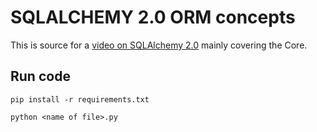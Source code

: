 # SQLALCHEMY 2.0 ORM concepts
This is source for a [video on SQLAlchemy 2.0](https://www.youtube.com/watch?v=XWtj4zLl_tg) mainly covering the Core.

## Run code 
```
pip install -r requirements.txt
```

```
python <name of file>.py
```

